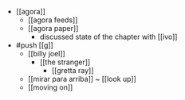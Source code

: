 - [[agora]]
  - [[agora feeds]]
  - [[agora paper]]
    - discussed state of the chapter with [[ivo]]
- #push [[g]]
  - [[billy joel]]
    - [[the stranger]]
      - [[gretta ray]]
  - [[mirar para arriba]] ~ [[look up]]
  - [[moving on]]
